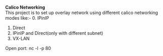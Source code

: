 **Calico Networking**  
This project is to set up overlay network using different calico networking modes like:-
0. IPinIP
1. Direct 
2. IPinIP and Direct(only with different subnet) 
3. VX-LAN

Open port: nc -l -p 80
